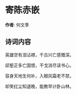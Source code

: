 # 寄陈赤嵌

**作者**: 何文季

## 诗词内容

英雄空有泪沾襟，千古兴亡感慨深。

邱壑正多亡国恨，干戈消尽读书心。

容身天地生何补，入眼风霜老不禁。

却笑红尘知退晚，能教早计卧山林。

